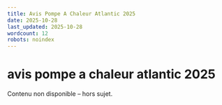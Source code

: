 ```yaml
---
title: Avis Pompe A Chaleur Atlantic 2025
date: 2025-10-28
last_updated: 2025-10-28
wordcount: 12
robots: noindex
---
```


# avis pompe a chaleur atlantic 2025

Contenu non disponible – hors sujet.
